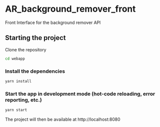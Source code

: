 # AR_background_remover_front

Front Interface for the background remover API

## Starting the project

Clone the repository

```bash
cd webapp
```

### Install the dependencies

```bash
yarn install
```

### Start the app in development mode (hot-code reloading, error reporting, etc.)

```bash
yarn start
```

The project will then be available at http://localhost:8080
